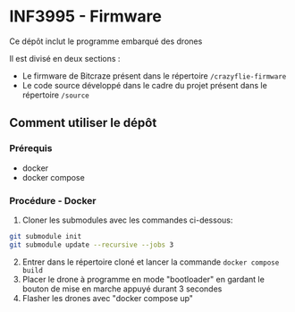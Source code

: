 # INF3995 - Firmware

Ce dépôt inclut le programme embarqué des drones

Il est divisé en deux sections :
- Le firmware de Bitcraze présent dans le répertoire ``/crazyflie-firmware``
- Le code source développé dans le cadre du projet présent dans le répertoire ``/source``

## Comment utiliser le dépôt

### Prérequis
- docker 
- docker compose

### Procédure - Docker
1. Cloner les submodules avec les commandes ci-dessous:
```bash
git submodule init
git submodule update --recursive --jobs 3
```

2. Entrer dans le répertoire cloné et lancer la commande ``docker compose build``
3. Placer le drone à programme en mode "bootloader" en gardant le bouton de mise en marche appuyé durant 3 secondes
4. Flasher les drones avec "docker compose up"
